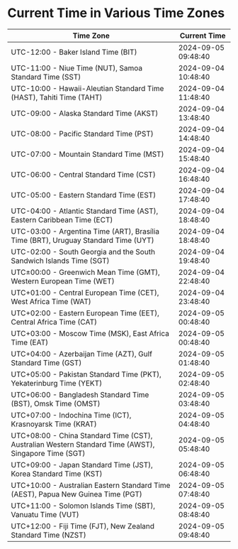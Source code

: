 # Current Time in Various Time Zones

| Time Zone | Current Time |
|-----------|--------------|
| UTC-12:00 - Baker Island Time (BIT) | 2024-09-05 09:48:40 |
| UTC-11:00 - Niue Time (NUT), Samoa Standard Time (SST) | 2024-09-04 10:48:40 |
| UTC-10:00 - Hawaii-Aleutian Standard Time (HAST), Tahiti Time (TAHT) | 2024-09-04 11:48:40 |
| UTC-09:00 - Alaska Standard Time (AKST) | 2024-09-04 13:48:40 |
| UTC-08:00 - Pacific Standard Time (PST) | 2024-09-04 14:48:40 |
| UTC-07:00 - Mountain Standard Time (MST) | 2024-09-04 15:48:40 |
| UTC-06:00 - Central Standard Time (CST) | 2024-09-04 16:48:40 |
| UTC-05:00 - Eastern Standard Time (EST) | 2024-09-04 17:48:40 |
| UTC-04:00 - Atlantic Standard Time (AST), Eastern Caribbean Time (ECT) | 2024-09-04 18:48:40 |
| UTC-03:00 - Argentina Time (ART), Brasília Time (BRT), Uruguay Standard Time (UYT) | 2024-09-04 18:48:40 |
| UTC-02:00 - South Georgia and the South Sandwich Islands Time (SGT) | 2024-09-04 19:48:40 |
| UTC±00:00 - Greenwich Mean Time (GMT), Western European Time (WET) | 2024-09-04 22:48:40 |
| UTC+01:00 - Central European Time (CET), West Africa Time (WAT) | 2024-09-04 23:48:40 |
| UTC+02:00 - Eastern European Time (EET), Central Africa Time (CAT) | 2024-09-05 00:48:40 |
| UTC+03:00 - Moscow Time (MSK), East Africa Time (EAT) | 2024-09-05 00:48:40 |
| UTC+04:00 - Azerbaijan Time (AZT), Gulf Standard Time (GST) | 2024-09-05 01:48:40 |
| UTC+05:00 - Pakistan Standard Time (PKT), Yekaterinburg Time (YEKT) | 2024-09-05 02:48:40 |
| UTC+06:00 - Bangladesh Standard Time (BST), Omsk Time (OMST) | 2024-09-05 03:48:40 |
| UTC+07:00 - Indochina Time (ICT), Krasnoyarsk Time (KRAT) | 2024-09-05 04:48:40 |
| UTC+08:00 - China Standard Time (CST), Australian Western Standard Time (AWST), Singapore Time (SGT) | 2024-09-05 05:48:40 |
| UTC+09:00 - Japan Standard Time (JST), Korea Standard Time (KST) | 2024-09-05 06:48:40 |
| UTC+10:00 - Australian Eastern Standard Time (AEST), Papua New Guinea Time (PGT) | 2024-09-05 07:48:40 |
| UTC+11:00 - Solomon Islands Time (SBT), Vanuatu Time (VUT) | 2024-09-05 08:48:40 |
| UTC+12:00 - Fiji Time (FJT), New Zealand Standard Time (NZST) | 2024-09-05 09:48:40 |
